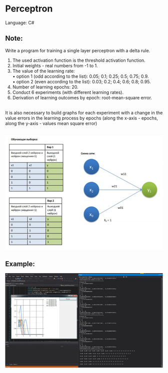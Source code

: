 # Perceptron

Language: C#

## Note:

Write a program for training a single layer perceptron with a delta rule.
1. The used activation function is the threshold activation function.
2. Initial weights - real numbers from -1 to 1.
3. The value of the learning rate:<br />
  • option 1 (odd according to the list): 0.05; 0.1; 0.25; 0.5; 0.75; 0.9.<br />
  • option 2 (even according to the list): 0.03; 0.2; 0.4; 0.6; 0.8; 0.95.
4. Number of learning epochs: 20.
5. Conduct 6 experiments (with different learning rates).
6. Derivation of learning outcomes by epoch: root-mean-square error.
<br />
It is also necessary to build graphs for each experiment with a change in the value
errors in the learning process by epochs (along the x-axis - epochs, along the y-axis - values
mean square error)
<br /><br />

![Image alt](https://github.com/Bitternet/AI_learning/raw/master/tz.jpg)

## Example:

![alt text](https://github.com/Bitternet/AI_learning/raw/master/img.jpg)
